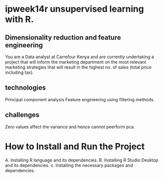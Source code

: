 # ipweek14r unsupervised learning with R. 
## Dimensionality reduction and feature engineering

You are a Data analyst at Carrefour Kenya and are currently undertaking a project that will inform the marketing department on the most relevant marketing strategies that will result in the highest no. of sales (total price including tax).

## technologies

Principal component analysis
Feature engineering using filtering methods.

## challenges
Zero values affect the variance and hence cannot peerform pca.

# How to Install and Run the Project

A. Installing R language and its dependencies.
B. Installing R Studio Desktop and its dependencies.
c. Installing the necessary packages and dependencies.
